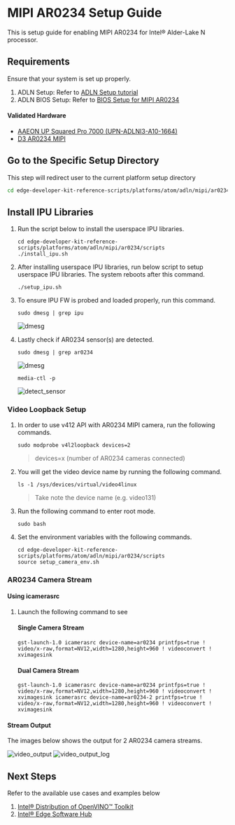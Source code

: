 # MIPI AR0234 Setup Guide

This is setup guide for enabling MIPI AR0234 for Intel® Alder-Lake N processor.

## Requirements

Ensure that your system is set up properly. 
1. ADLN Setup: Refer to [ADLN Setup tutorial](../../README.md)
2. ADLN BIOS Setup: Refer to [BIOS Setup for MIPI AR0234](./BIOS_README.md)

#### Validated Hardware
- [AAEON UP Squared Pro 7000 (UPN-ADLNI3-A10-1664)](https://www.aaeon.com/en/p/up-board-up-squared-pro-7000)
- [D3 AR0234 MIPI](https://www.d3engineering.com/product/ar0234-medium-fov-samtec-mipi-unsealed/)

## Go to the Specific Setup Directory

This step will redirect user to the current platform setup directory

```bash
cd edge-developer-kit-reference-scripts/platforms/atom/adln/mipi/ar0234
```

## Install IPU Libraries
1. Run the script below to install the userspace IPU libraries. 
   ```
   cd edge-developer-kit-reference-scripts/platforms/atom/adln/mipi/ar0234/scripts
   ./install_ipu.sh
   ```

2. After installing userspace IPU libraries, run below script to setup userspace IPU libraries. The system reboots after this command.
   ```
   ./setup_ipu.sh
   ```

3. To ensure IPU FW is probed and loaded properly, run this command.
   ```
   sudo dmesg | grep ipu
   ```
   ![dmesg](./images/new-dmesg_ipu.png)

4. Lastly check if AR0234 sensor(s) are detected.
   ```
   sudo dmesg | grep ar0234
   ```
   ![dmesg](./images/new-dmesg_ar0234.png)
   ```
   media-ctl -p
   ```
   ![detect_sensor](./images/new-media-ctl.png)

### Video Loopback Setup
1. In order to use v412 API with AR0234 MIPI camera, run the following commands.
   ```
   sudo modprobe v4l2loopback devices=2
   ```
   > devices=x (number of AR0234 cameras connected)

2. You will get the video device name by running the following command.
   ```
   ls -1 /sys/devices/virtual/video4linux
   ```
   > Take note the device name (e.g. video131)

3. Run the following command to enter root mode.
   ```
   sudo bash
   ```

3. Set the environment variables with the following commands.
   ```
   cd edge-developer-kit-reference-scripts/platforms/atom/adln/mipi/ar0234/scripts
   source setup_camera_env.sh
   ```

### AR0234 Camera Stream

#### Using icamerasrc
1. Launch the following command to see 
      #### Single Camera Stream
      ```
      gst-launch-1.0 icamerasrc device-name=ar0234 printfps=true ! video/x-raw,format=NV12,width=1280,height=960 ! videoconvert ! xvimagesink
      ```

      #### Dual Camera Stream
      ```
      gst-launch-1.0 icamerasrc device-name=ar0234 printfps=true ! video/x-raw,format=NV12,width=1280,height=960 ! videoconvert ! xvimagesink icamerasrc device-name=ar0234-2 printfps=true ! video/x-raw,format=NV12,width=1280,height=960 ! videoconvert ! xvimagesink
      ```

#### Stream Output
The images below shows the output for 2 AR0234 camera streams.

![video_output](./images/output-video.png)
![video_output_log](./images/output-log.png)

## Next Steps

Refer to the available use cases and examples below

1. [Intel® Distribution of OpenVINO™ Toolkit](../../../../../usecases/ai/openvino/README.md)
2. [Intel® Edge Software Hub](https://www.intel.com/content/www/us/en/developer/topic-technology/edge-5g/edge-solutions/overview.html) 

